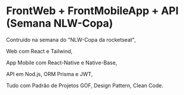 # FrontWeb + FrontMobileApp + API (Semana NLW-Copa)
Contruído na semana do "NLW-Copa da rocketseat", 

Web com React e Tailwind, 

App Mobile com React-Native e Native-Base, 

API em Nod.js, ORM Prisma e JWT, 

Tudo com Padrão de Projetos GOF, Design Pattern, Clean Code.
